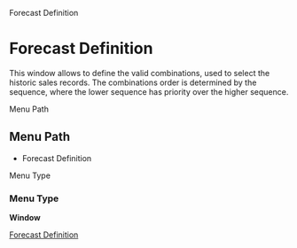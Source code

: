 
Forecast Definition
# Forecast Definition


This window allows to define the valid combinations, used to select the historic sales records. The combinations order is determined by the sequence, where the lower sequence has priority over the higher sequence.

Menu Path
## Menu Path



- Forecast Definition

Menu Type
### Menu Type

**Window**


[Forecast Definition](functional-guide/window/window-forecast-definition.md)
